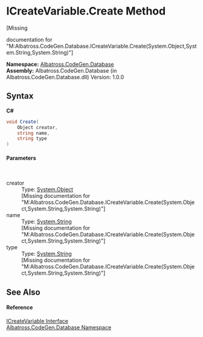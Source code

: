 # ICreateVariable.Create Method 
 

\[Missing <summary> documentation for "M:Albatross.CodeGen.Database.ICreateVariable.Create(System.Object,System.String,System.String)"\]

**Namespace:**&nbsp;<a href="bdf46154-2f7c-d3c3-6413-8c6484d341a9">Albatross.CodeGen.Database</a><br />**Assembly:**&nbsp;Albatross.CodeGen.Database (in Albatross.CodeGen.Database.dll) Version: 1.0.0

## Syntax

**C#**<br />
``` C#
void Create(
	Object creator,
	string name,
	string type
)
```


#### Parameters
&nbsp;<dl><dt>creator</dt><dd>Type: <a href="http://msdn2.microsoft.com/en-us/library/e5kfa45b" target="_blank">System.Object</a><br />\[Missing <param name="creator"/> documentation for "M:Albatross.CodeGen.Database.ICreateVariable.Create(System.Object,System.String,System.String)"\]</dd><dt>name</dt><dd>Type: <a href="http://msdn2.microsoft.com/en-us/library/s1wwdcbf" target="_blank">System.String</a><br />\[Missing <param name="name"/> documentation for "M:Albatross.CodeGen.Database.ICreateVariable.Create(System.Object,System.String,System.String)"\]</dd><dt>type</dt><dd>Type: <a href="http://msdn2.microsoft.com/en-us/library/s1wwdcbf" target="_blank">System.String</a><br />\[Missing <param name="type"/> documentation for "M:Albatross.CodeGen.Database.ICreateVariable.Create(System.Object,System.String,System.String)"\]</dd></dl>

## See Also


#### Reference
<a href="3415589d-312e-7a3a-291c-dacb5eaa4c56">ICreateVariable Interface</a><br /><a href="bdf46154-2f7c-d3c3-6413-8c6484d341a9">Albatross.CodeGen.Database Namespace</a><br />